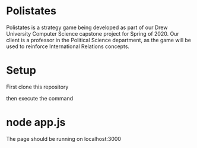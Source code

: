 # Polistates
Polistates is a strategy game being developed as part of our Drew University Computer Science capstone project
 for Spring of 2020. Our client is a professor in the Political Science department, as the game will be used to reinforce International Relations concepts.

# Setup

First clone this repository

then execute the command

# node app.js

The page should be running on localhost:3000
